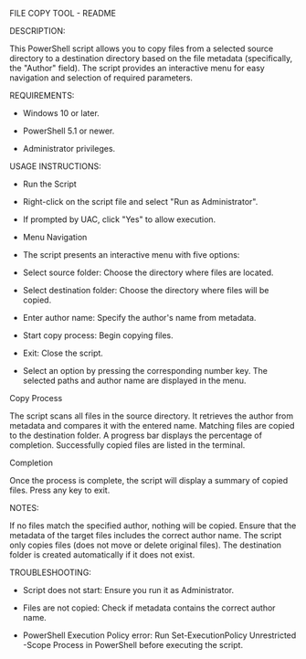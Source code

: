 FILE COPY TOOL - README

DESCRIPTION:

This PowerShell script allows you to copy files from a selected source directory to a destination directory based on the file metadata (specifically, the "Author" field). The script provides an interactive menu for easy navigation and selection of required parameters.


REQUIREMENTS:

- Windows 10 or later.

- PowerShell 5.1 or newer.

- Administrator privileges.

USAGE INSTRUCTIONS:

- Run the Script

- Right-click on the script file and select "Run as Administrator".

- If prompted by UAC, click "Yes" to allow execution.

- Menu Navigation

- The script presents an interactive menu with five options:

- Select source folder: Choose the directory where files are located.

- Select destination folder: Choose the directory where files will be copied.

- Enter author name: Specify the author's name from metadata.

- Start copy process: Begin copying files.

- Exit: Close the script.

- Select an option by pressing the corresponding number key.
The selected paths and author name are displayed in the menu.

Copy Process

The script scans all files in the source directory.
It retrieves the author from metadata and compares it with the entered name.
Matching files are copied to the destination folder.
A progress bar displays the percentage of completion.
Successfully copied files are listed in the terminal.

Completion

Once the process is complete, the script will display a summary of copied files.
Press any key to exit.

NOTES:

If no files match the specified author, nothing will be copied.
Ensure that the metadata of the target files includes the correct author name.
The script only copies files (does not move or delete original files).
The destination folder is created automatically if it does not exist.

TROUBLESHOOTING:

- Script does not start: Ensure you run it as Administrator.

- Files are not copied: Check if metadata contains the correct author name.

- PowerShell Execution Policy error: Run     Set-ExecutionPolicy Unrestricted -Scope Process in PowerShell before executing the script.